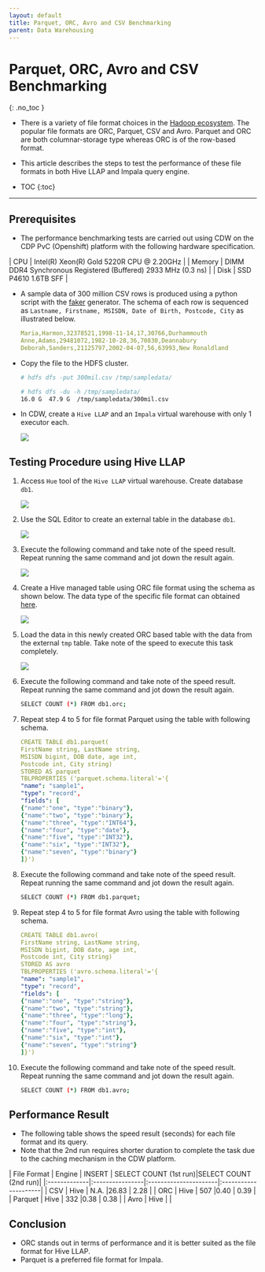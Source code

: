 ```yaml
---
layout: default
title: Parquet, ORC, Avro and CSV Benchmarking
parent: Data Warehousing
---
```


# Parquet, ORC, Avro and CSV Benchmarking
{: .no_toc }

- There is a variety of file format choices in the [Hadoop ecosystem](https://docs.cloudera.com/cdp-private-cloud-base/7.1.7/impala-reference/topics/impala-file-formats.html). The popular file formats are ORC, Parquet, CSV and Avro. Parquet and ORC are both columnar-storage type whereas ORC is of the row-based format.
- This article describes the steps to test the performance of these file formats in both Hive LLAP and Impala query engine.

- TOC
{:toc}

---


## Prerequisites

- The performance benchmarking tests are carried out using CDW on the CDP PvC (Openshift) platform with the following hardware specification.

| CPU          | Intel(R) Xeon(R) Gold 5220R CPU @ 2.20GHz | 
| Memory  | DIMM DDR4 Synchronous Registered (Buffered) 2933 MHz (0.3 ns) | 
| Disk | SSD P4610 1.6TB SFF    | 


- A sample data of 300 million CSV rows is produced using a python script with the [faker](https://faker.readthedocs.io/en/master/) generator. The schema of each row is sequenced as `Lastname, Firstname, MSISDN, Date of Birth, Postcode, City` as illustrated below.

    ```yaml
    Maria,Harmon,32378521,1998-11-14,17,30766,Durhammouth
    Anne,Adams,29481072,1982-10-28,36,70830,Deannabury
    Deborah,Sanders,21125797,2002-04-07,56,63993,New Ronaldland
    ```

- Copy the file to the HDFS cluster.

    ```bash
    # hdfs dfs -put 300mil.csv /tmp/sampledata/
    
    # hdfs dfs -du -h /tmp/sampledata/
    16.0 G  47.9 G  /tmp/sampledata/300mil.csv    
    ```

- In CDW, create a `Hive LLAP` and an `Impala` virtual warehouse with only 1 executor each.

    ![](../../assets/images/cdw/cdwfs1.png)

## Testing Procedure using Hive LLAP

1. Access `Hue` tool of the `Hive LLAP` virtual warehouse. Create database `db1`.

    ![](../../assets/images/cdw/cdwfs2.png)    
 
2. Use the SQL Editor to create an external table in the database `db1`.
 
    ![](../../assets/images/cdw/cdwfs3.png)       

3. Execute the following command and take note of the speed result. Repeat running the same command and jot down the result again.
    
    ![](../../assets/images/cdw/cdwfs4.png)
    
4. Create a Hive managed table using ORC file format using the schema as shown below. The data type of the specific file format can obtained [here](https://docs.cloudera.com/cdp-private-cloud-base/7.1.7/impala-reference/topics/impala-file-formats.html).
    
    ![](../../assets/images/cdw/cdwfs5.png)

5. Load the data in this newly created ORC based table with the data from the external `tmp` table. Take note of the speed to execute this task completely.

    ![](../../assets/images/cdw/cdwfs6.png)

6. Execute the following command and take note of the speed result. Repeat running the same command and jot down the result again.

    ```bash
    SELECT COUNT (*) FROM db1.orc;   
    ```    
    
7. Repeat step 4 to 5 for file format Parquet using the table with following schema.

    ```yaml
    CREATE TABLE db1.parquet(
    FirstName string, LastName string,    
    MSISDN bigint, DOB date, age int,
    Postcode int, City string)
    STORED AS parquet
    TBLPROPERTIES ('parquet.schema.literal'='{
    "name": "sample1",
    "type": "record",
    "fields": [
    {"name":"one", "type":"binary"},
    {"name":"two", "type":"binary"},
    {"name":"three", "type":"INT64"},
    {"name":"four", "type":"date"},
    {"name":"five", "type":"INT32"},
    {"name":"six", "type":"INT32"},
    {"name":"seven", "type":"binary"}
    ]}')
    ```

8. Execute the following command and take note of the speed result. Repeat running the same command and jot down the result again.

    ```bash
    SELECT COUNT (*) FROM db1.parquet;   
    ```    

9. Repeat step 4 to 5 for file format Avro using the table with following schema.

    ```yaml
    CREATE TABLE db1.avro(
    FirstName string, LastName string,    
    MSISDN bigint, DOB date, age int,
    Postcode int, City string)
    STORED AS avro
    TBLPROPERTIES ('avro.schema.literal'='{
    "name": "sample1",
    "type": "record",
    "fields": [
    {"name":"one", "type":"string"},
    {"name":"two", "type":"string"},
    {"name":"three", "type":"long"},
    {"name":"four", "type":"string"},
    {"name":"five", "type":"int"},
    {"name":"six", "type":"int"},
    {"name":"seven", "type":"string"}
    ]}')
    ```    

10. Execute the following command and take note of the speed result. Repeat running the same command and jot down the result again.

    ```bash
    SELECT COUNT (*) FROM db1.avro;   
    ```    
    
## Performance Result

- The following table shows the speed result (seconds) for each file format and its query.
- Note that the 2nd run requires shorter duration to complete the task due to the caching mechanism in the CDW platform.


| File Format  | Engine | INSERT | SELECT COUNT (1st run)|SELECT COUNT (2nd run)|
|:-------------|:----------------|:----------------------|:---------------------|
| CSV          | Hive   | N.A.   |26.83                 | 2.28               |
| ORC          | Hive   | 507    |0.40                  | 0.39               | 
| Parquet      | Hive   | 332    |0.38                  | 0.38               |
| Avro         | Hive   |        | 

## Conclusion

- ORC stands out in terms of performance and it is better suited as the file format for Hive LLAP. 
- Parquet is a preferred file format for Impala.